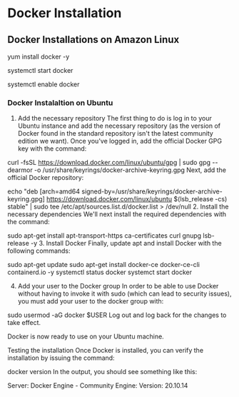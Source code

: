 # Docker Installation

## Docker Installations on Amazon Linux
yum install docker -y


systemctl start docker

systemctl enable docker

### Docker Instalaltion on Ubuntu

1. Add the necessary repository
The first thing to do is log in to your Ubuntu instance and add the necessary repository (as the version of Docker found in the standard repository isn't the latest community edition we want). Once you've logged in, add the official Docker GPG key with the command:

curl -fsSL https://download.docker.com/linux/ubuntu/gpg | sudo gpg --dearmor -o /usr/share/keyrings/docker-archive-keyring.gpg
Next, add the official Docker repository:

echo "deb [arch=amd64 signed-by=/usr/share/keyrings/docker-archive-keyring.gpg] https://download.docker.com/linux/ubuntu $(lsb_release -cs) stable" | sudo tee /etc/apt/sources.list.d/docker.list > /dev/null
2. Install the necessary dependencies
We'll next install the required dependencies with the command:

sudo apt-get install apt-transport-https ca-certificates curl gnupg lsb-release -y
3. Install Docker
Finally, update apt and install Docker with the following commands:

sudo apt-get update
sudo apt-get install docker-ce docker-ce-cli containerd.io -y
systemctl status docker
systemct start docker

4. Add your user to the Docker group
In order to be able to use Docker without having to invoke it with sudo (which can lead to security issues), you must add your user to the docker group with:

sudo usermod -aG docker $USER
Log out and log back for the changes to take effect. 

Docker is now ready to use on your Ubuntu machine.

Testing the installation
Once Docker is installed, you can verify the installation by issuing the command:

docker version
In the output, you should see something like this:

Server: Docker Engine - Community
Engine:
  Version:          20.10.14


 

